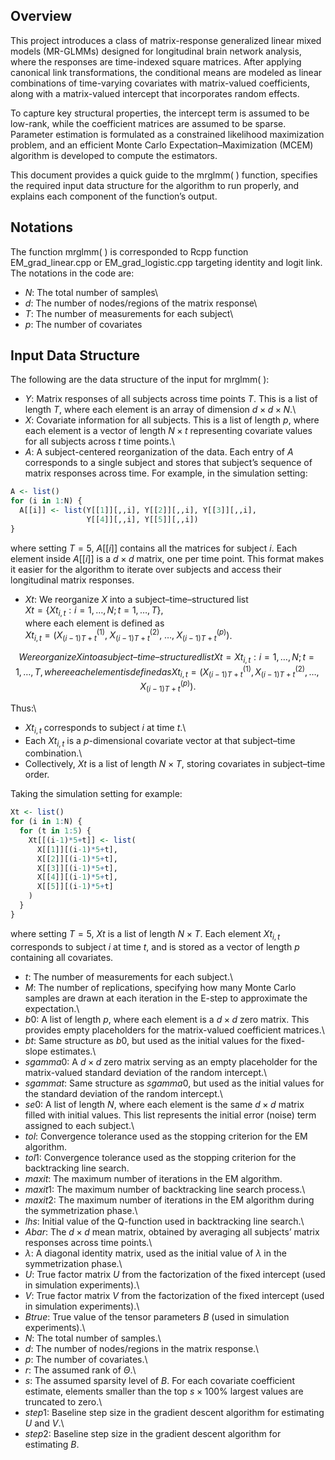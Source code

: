 ## Overview

This project introduces a class of matrix-response generalized linear mixed models (MR-GLMMs) designed for longitudinal brain network analysis, where the responses are time-indexed square matrices. After applying canonical link transformations, the conditional means are modeled as linear combinations of time-varying covariates with matrix-valued coefficients, along with a matrix-valued intercept that incorporates random effects.

To capture key structural properties, the intercept term is assumed to be low-rank, while the coefficient matrices are assumed to be sparse. Parameter estimation is formulated as a constrained likelihood maximization problem, and an efficient Monte Carlo Expectation–Maximization (MCEM) algorithm is developed to compute the estimators.

This document provides a quick guide to the mrglmm( ) function, specifies the required input data structure for the algorithm to run properly, and explains each component of the function’s output.

## Notations

The function mrglmm( ) is corresponded to Rcpp function EM_grad_linear.cpp or EM_grad_logistic.cpp targeting identity and logit link. The notations in the code are:

-   $N$: The total number of samples\
-   $d$: The number of nodes/regions of the matrix response\
-   $T$: The number of measurements for each subject\
-   $p$: The number of covariates

## Input Data Structure

The following are the data structure of the input for mrglmm( ):

-   $Y$: Matrix responses of all subjects across time points $T$. This is a list of length $T$, where each element is an array of dimension $d \times d \times N$.\
-   $X$: Covariate information for all subjects. This is a list of length $p$, where each element is a vector of length $N \times t$ representing covariate values for all subjects across $t$ time points.\
-   $A$: A subject-centered reorganization of the data. Each entry of $A$ corresponds to a single subject and stores that subject’s sequence of matrix responses across time. For example, in the simulation setting:

``` r
A <- list()
for (i in 1:N) {
  A[[i]] <- list(Y[[1]][,,i], Y[[2]][,,i], Y[[3]][,,i], 
                 Y[[4]][,,i], Y[[5]][,,i])
}
```

where setting $T=5$, $A[[i]]$ contains all the matrices for subject $i$. Each element inside $A[[i]]$ is a $d \times d$ matrix, one per time point. This format makes it easier for the algorithm to iterate over subjects and access their longitudinal matrix responses.

-   $Xt$: We reorganize $X$ into a subject–time–structured list\
    $Xt = \{ Xt_{i,t} : i=1,\ldots,N; t=1,\ldots,T \}$,\
    where each element is defined as\
    $Xt_{i,t} = ( X^{(1)}_{(i-1)T+t}, \; X^{(2)}_{(i-1)T+t}, \; \ldots, \; X^{(p)}_{(i-1)T+t} )$.
```math
We reorganize X into a subject–time–structured list
Xt = { Xt_{i,t} : i = 1, …, N ;  t = 1, …, T },

where each element is defined as
Xt_{i,t} = ( X^{(1)}_{(i-1)T+t},  X^{(2)}_{(i-1)T+t}, …, X^{(p)}_{(i-1)T+t} ).
```

Thus:\
- $Xt_{i,t}$ corresponds to subject $i$ at time $t$.\
- Each $Xt_{i,t}$ is a $p$-dimensional covariate vector at that subject–time combination.\
- Collectively, $Xt$ is a list of length $N \times T$, storing covariates in subject–time order.

Taking the simulation setting for example:

``` r
Xt <- list()
for (i in 1:N) {
  for (t in 1:5) {
    Xt[[(i-1)*5+t]] <- list(
      X[[1]][(i-1)*5+t],
      X[[2]][(i-1)*5+t],
      X[[3]][(i-1)*5+t],
      X[[4]][(i-1)*5+t],
      X[[5]][(i-1)*5+t]
    )
  }
}
```

where setting $T=5$, $Xt$ is a list of length $N \times T$. Each element $Xt_{i,t}$ corresponds to subject $i$ at time $t$, and is stored as a vector of length $p$ containing all covariates.

-   $t$: The number of measurements for each subject.\
-   $M$: The number of replications, specifying how many Monte Carlo samples are drawn at each iteration in the E-step to approximate the expectation.\
-   $b0$: A list of length $p$, where each element is a $d \times d$ zero matrix. This provides empty placeholders for the matrix-valued coefficient matrices.\
-   $bt$: Same structure as $b0$, but used as the initial values for the fixed-slope estimates.\
-   $sgamma0$: A $d \times d$ zero matrix serving as an empty placeholder for the matrix-valued standard deviation of the random intercept.\
-   $sgammat$: Same structure as $sgamma0$, but used as the initial values for the standard deviation of the random intercept.\
-   $se0$: A list of length $N$, where each element is the same $d \times d$ matrix filled with initial values. This list represents the initial error (noise) term assigned to each subject.\
-   $tol$: Convergence tolerance used as the stopping criterion for the EM algorithm.
-   $tol1$: Convergence tolerance used as the stopping criterion for the backtracking line search.
-   $maxit$: The maximum number of iterations in the EM algorithm.
-   $maxit1$: The maximum number of backtracking line search process.\
-   $maxit2$: The maximum number of iterations in the EM algorithm during the symmetrization phase.\
-   $lhs$: Initial value of the Q-function used in backtracking line search.\
-   $Abar$: The $d \times d$ mean matrix, obtained by averaging all subjects’ matrix responses across time points.\
-   $\lambda$: A diagonal identity matrix, used as the initial value of $\lambda$ in the symmetrization phase.\
-   $U$: True factor matrix $U$ from the factorization of the fixed intercept (used in simulation experiments).\
-   $V$: True factor matrix $V$ from the factorization of the fixed intercept (used in simulation experiments).\
-   $Btrue$: True value of the tensor parameters $B$ (used in simulation experiments).\
-   $N$: The total number of samples.\
-   $d$: The number of nodes/regions in the matrix response.\
-   $p$: The number of covariates.\
-   $r$: The assumed rank of $\Theta$.\
-   $s$: The assumed sparsity level of $B$. For each covariate coefficient estimate, elements smaller than the top $s \times 100\text{\%}$ largest values are truncated to zero.\
-   $step1$: Baseline step size in the gradient descent algorithm for estimating $U$ and $V$.\
-   $step2$: Baseline step size in the gradient descent algorithm for estimating $B$.
